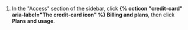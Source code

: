 1. In the "Access" section of the sidebar, click **{% octicon "credit-card" aria-label="The credit-card icon" %} Billing and plans**, then click **Plans and usage**.
